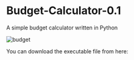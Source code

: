 # Budget-Calculator-0.1
A simple budget calculator written in Python


![budget](https://user-images.githubusercontent.com/104272075/168450174-beff588f-b39c-446f-9a1e-38071bf653fb.JPG)

You can download the executable file from here:
